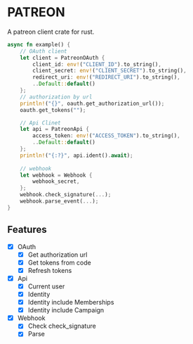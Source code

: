 PATREON
=======

A patreon client crate for rust.

```rust
async fn example() {
    // OAuth client
    let client = PatreonOAuth {
        client_id: env!("CLIENT_ID").to_string(),
        client_secret: env!("CLIENT_SECRET").to_string(),
        redirect_uri: env!("REDIRECT_URI").to_string(),
        ..Default::default()
    };
    // authorization by url
    println!("{}", oauth.get_authorization_url());
    oauth.get_tokens("");

    // Api Clinet
    let api = PatreonApi {
        access_token: env!("ACCESS_TOKEN").to_string(),
        ..Default::default()
    };
    println!("{:?}", api.ident().await);
  
    // webhook
    let webhook = Webhook {
        webhook_secret,
    };
    webhook.check_signature(...);
    webhook.parse_event(...);
}
```

## Features

- [x] OAuth
  - [x] Get authorization url
  - [x] Get tokens from code
  - [x] Refresh tokens
- [x] Api
  - [x] Current user 
  - [x] Identity
  - [x] Identity include Memberships
  - [x] Identity include Campaign
- [x] Webhook
  - [x] Check check_signature
  - [x] Parse